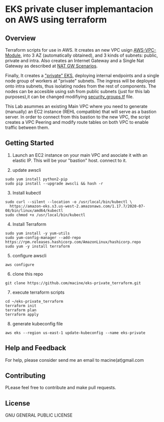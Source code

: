# EKS private cluser implemantacion on AWS using terraform

## Overview
Terraform scripts for use in AWS. It creates an new VPC usign [AWS-VPC-Module](https://registry.terraform.io/modules/terraform-aws-modules/vpc/aws/), 
into 3 AZ (automatically obtained), and 3 kinds of subnets: public, private and intra. Also creates an Internet Gateway and a Single Nat Gateway as described at 
[NAT GW Scenarios](https://registry.terraform.io/modules/terraform-aws-modules/vpc/aws/2.48.0#nat-gateway-scenarios).

Finally, It creates a ["private" EKS](https://docs.aws.amazon.com/eks/latest/userguide/private-clusters.html), deploying internal endpoints and a single 
node group of workers at "private" subnets. The ingress will be deployed onto intra subnets, thus isolating nodes from the rest of components. 
The nodes can be accesible using ssh from public subnets (just for this lab purposes),it can be changed modifiying 
[security_groups.tf](https://github.com/macine/eks-private_terraform/blob/master/security_groups.tf) file.

This Lab asummes an existing Main VPC where you need to generate (manually) an EC2 instance (REHL compatible) that will serve as a bastion server. 
In order to connect from this bastion to the new VPC, the script creates a VPC Peering and modify route tables on both VPC to enable traffic between them.

## Getting Started

1. Launch an EC2 instance on your main VPC and asociate it with an elastic IP. This will be your "bastion" host. connect to it.

2. update awscli 
```shell
sudo yum install python2-pip
sudo pip install --upgrade awscli && hash -r
```

3. Install kubectl
```shell
sudo curl --silent --location -o /usr/local/bin/kubectl \
  https://amazon-eks.s3.us-west-2.amazonaws.com/1.17.7/2020-07-08/bin/linux/amd64/kubectl
sudo chmod +x /usr/local/bin/kubectl
```

4. Install Terraform
```shell
sudo yum install -y yum-utils
sudo yum-config-manager --add-repo https://rpm.releases.hashicorp.com/AmazonLinux/hashicorp.repo
sudo yum -y install terraform
```

5. configure awscli
```shell
aws configure
```

6. clone this repo
```shell
git clone https://github.com/macine/eks-private_terraform.git
```

7. execute terraform scripts
```shell
cd ~/eks-private_terraform
terraform init
terraform plan 
terraform apply
```
8. generate kubeconfig file
```shell
aws eks --region us-east-1 update-kubeconfig --name eks-private
```

## Help and Feedback
For help, please consider send me an email to macine(at)gmail.com

## Contributing
PLease feel free to contribute and make pull requests. 

## License
GNU GENERAL PUBLIC LICENSE
